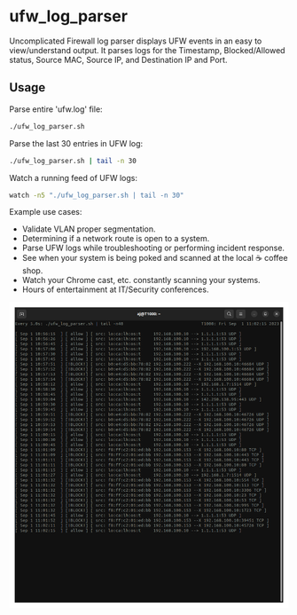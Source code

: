 # ufw_log_parser
Uncomplicated Firewall log parser displays UFW events in an easy to view/understand output. 
It parses logs for the Timestamp, Blocked/Allowed status, Source MAC, Source IP, and Destination IP and Port.    

## Usage

Parse entire 'ufw.log' file:
```Bash
./ufw_log_parser.sh
```

Parse the last 30 entries in UFW log:
```Bash
./ufw_log_parser.sh | tail -n 30
```

Watch a running feed of UFW logs: 
```Bash
watch -n5 "./ufw_log_parser.sh | tail -n 30"
```

Example use cases:
* Validate VLAN proper segmentation.
* Determining if a network route is open to a system. 
* Parse UFW logs while troubleshooting or performing incident response.  
* See when your system is being poked and scanned at the local ☕ coffee shop.
* Watch your Chrome cast, etc. constantly scanning your systems. 
* Hours of entertainment at IT/Security conferences. 

![alt text](https://github.com/ArronJablonowski/ufw_log_parser/blob/main/ufw_parser.png?raw=true)

